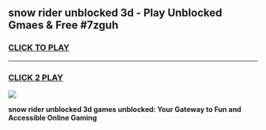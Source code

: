 
## snow rider unblocked 3d - Play Unblocked Gmaes & Free #7zguh
<h3>
<a href="https://news.freeplayer.one?title=snow_rider_unblocked_3d&ref=24F">CLICK TO PLAY</a></h3>
<hr>

<h3>
<a href="https://news.freeplayer.one?title=snow_rider_unblocked_3d&ref=24F">CLICK 2 PLAY</a>
  
</h3>

<a href="https://news.freeplayer.one?title=snow_rider_unblocked_3d&ref=24F/"><img src="https://clearcache.store/games.png"></a>


**snow rider unblocked 3d games unblocked: Your Gateway to Fun and Accessible Online Gaming**
